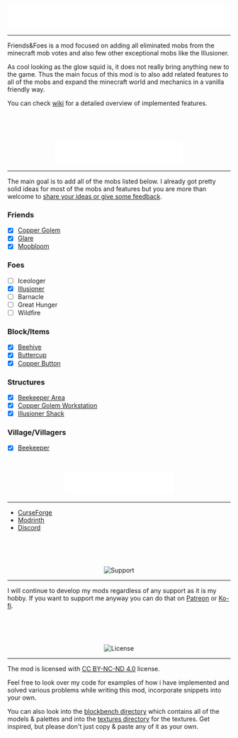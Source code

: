 <br>
<p align="center">
    <img src="https://github.com/Faboslav/friends-and-foes/blob/master/.github/assets/title.svg?raw=true" width="500" height="48" title="Friends&Foes" alt="Friends&Foes">
</p>

---

Friends&Foes is a mod focused on adding all eliminated mobs from the minecraft mob votes and also few other exceptional
mobs like the Illusioner.

As cool looking as the glow squid is, it does not really bring anything new to the game. Thus the main focus of this mod
is to also add related features to all of the mobs and expand the minecraft world and mechanics in a vanilla friendly
way.

You can check [wiki] for a detailed overview of implemented features.

<br>
<br>
<br>

<p align="center">
    <img src="https://github.com/Faboslav/friends-and-foes/blob/master/.github/assets/roadmap.svg?raw=true" width="290" height="48" title="Roadmap" alt="Roadmap">
</p>

---

The main goal is to add all of the mobs listed below. I already got pretty solid ideas for most of the mobs and features
but you are more than welcome to [share your ideas or give some feedback].

### Friends

- [x] [Copper Golem]
- [x] [Glare]
- [x] [Moobloom]

### Foes

- [ ] Iceologer
- [x] [Illusioner]
- [ ] Barnacle
- [ ] Great Hunger
- [ ] Wildfire

### Block/Items

- [x] [Beehive]
- [x] [Buttercup]
- [x] [Copper Button]

### Structures

- [x] [Beekeeper Area]
- [x] [Copper Golem Workstation]
- [x] [Illusioner Shack]

### Village/Villagers

- [x] [Beekeeper]
  <br>
  <br>
  <br>

<p align="center">
  <img src="https://github.com/Faboslav/friends-and-foes/blob/master/.github/assets/socials.svg?raw=true" width="247" height="48" title="Socials" alt="Socials">
</p>

---

- [CurseForge]
- [Modrinth]
- [Discord]

<br>
<br>
<br>

<p align="center">
  <img src="https://github.com/Faboslav/friends-and-foes/blob/master/.github/assets/curseforge/title/support.svg?raw=true" width="276" height="48" title="Support" alt="Support">
</p>

---

I will continue to develop my mods regardless of any support as it is my hobby. If you want to support me anyway you can
do that on [Patreon] or [Ko-fi].

<br>
<br>
<br>

<p align="center">
  <img src="https://github.com/Faboslav/friends-and-foes/blob/master/.github/assets/license.svg?raw=true" width="251" height="48" title="License" alt="License">
</p>

---

The mod is licensed with [CC BY-NC-ND 4.0] license.

Feel free to look over my code for examples of how i have implemented and solved various problems while writing this
mod, incorporate snippets into your own.

You can also look into the [blockbench directory] which contains all of the models & palettes and into
the [textures directory] for the textures. Get inspired, but please don't just copy & paste any of it as your own.

[Copper Golem]: https://github.com/Faboslav/friends-and-foes/wiki/Copper-Golem

[Glare]: https://github.com/Faboslav/friends-and-foes/wiki/Glare

[Moobloom]: https://github.com/Faboslav/friends-and-foes/wiki/Moobloom

[Illusioner]: https://github.com/Faboslav/friends-and-foes/wiki/Illusioner

[Beehive]: https://github.com/Faboslav/friends-and-foes/wiki/Beehive

[Buttercup]: https://github.com/Faboslav/friends-and-foes/wiki/Buttercup

[Copper Button]: https://github.com/Faboslav/friends-and-foes/wiki/Copper-Button

[Beekeeper Area]: https://github.com/Faboslav/friends-and-foes/wiki/Beekeeeper-Area

[Copper Golem Workstation]: https://github.com/Faboslav/friends-and-foes/wiki/Copper-Golem-Workstation

[Illusioner Shack]: https://github.com/Faboslav/friends-and-foes/wiki/Illusioner-Shack

[Beekeeper]: https://github.com/Faboslav/friends-and-foes/wiki/Beekeeeper

[share your ideas or give some feedback]: https://github.com/Faboslav/friends-and-foes/issues/new?assignees=Faboslav&labels=feature&template=feature_request.md&title=

[wiki]: https://github.com/Faboslav/friends-and-foes/wiki

[CurseForge]: https://www.curseforge.com/minecraft/mc-mods/friends-foes

[Modrinth]: https://modrinth.com/mod/friends-and-foes

[Discord]: https://discord.com/invite/QGwFvvMQCn

[Patreon]: https://www.patreon.com/Faboslav

[Ko-fi]: https://ko-fi.com/faboslav

[CC BY-NC-ND 4.0]: https://github.com/Faboslav/friends-and-foes/blob/master/LICENSE.txt

[blockbench directory]: https://github.com/Faboslav/friends-and-foes/tree/master/blockbench

[textures directory]: https://github.com/Faboslav/friends-and-foes/tree/master/src/main/resources/assets/friendsandfoes/textures
